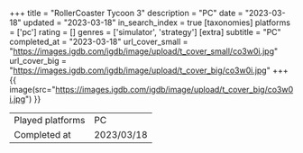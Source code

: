 +++
title = "RollerCoaster Tycoon 3"
description = "PC"
date = "2023-03-18"
updated = "2023-03-18"
in_search_index = true
[taxonomies]
platforms = ['pc']
rating = []
genres = ['simulator', 'strategy']
[extra]
subtitle = "PC"
completed_at = "2023-03-18"
url_cover_small = "https://images.igdb.com/igdb/image/upload/t_cover_small/co3w0i.jpg"
url_cover_big = "https://images.igdb.com/igdb/image/upload/t_cover_big/co3w0i.jpg"
+++
{{ image(src="https://images.igdb.com/igdb/image/upload/t_cover_big/co3w0i.jpg") }}

|              |            |
| ------------ | ---------- |
| Played platforms    | PC |
| Completed at | 2023/03/18 |


